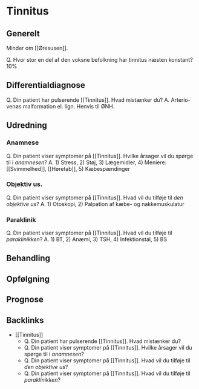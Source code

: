 # Tinnitus
## Generelt
Minder om [[Øresusen]].

Q. Hvor stor en del af den voksne befolkning har tinnitus næsten konstant? 
10%

## Differentialdiagnose
Q. Din patient har pulserende [[Tinnitus]]. Hvad mistænker du?
A. Arterio-venøs malformation el. lign. Henvis til ØNH.

## Udredning
### Anamnese
Q. Din patient viser symptomer på [[Tinnitus]]. Hvilke årsager vil du spørge til i *anamnesen*? 
A. 1) Stress, 2) Støj, 3) Lægemidler, 4) Meniere: [[Svimmelhed]], [[Høretab]], 5) Kæbespændinger

### Objektiv us.
Q. Din patient viser symptomer på [[Tinnitus]]. Hvad vil du tilføje til *den objektive us*? 
A. 1) Otoskopi, 2) Palpation af kæbe- og nakkemuskulatur

### Paraklinik
Q. Din patient viser symptomer på [[Tinnitus]]. Hvad vil du tilføje til *paraklinikken*? 
A. 1) BT, 2) Anæmi, 3) TSH, 4) Infektionstal, 5) BS

## Behandling


## Opfølgning


## Prognose
 
## Backlinks
* [[Tinnitus]]
	* Q. Din patient har pulserende [[Tinnitus]]. Hvad mistænker du?
	* Q. Din patient viser symptomer på [[Tinnitus]]. Hvilke årsager vil du spørge til i *anamnesen*? 
	* Q. Din patient viser symptomer på [[Tinnitus]]. Hvad vil du tilføje til *den objektive us*? 
	* Q. Din patient viser symptomer på [[Tinnitus]]. Hvad vil du tilføje til *paraklinikken*? 

<!-- #anki/deck/Medicine #anki/tag/med/Otolarynghology #anki/tag/med/GP -->

<!-- {BearID:F044141B-D466-4478-9BB8-590591B42C91-65488-0000730797491645} -->
